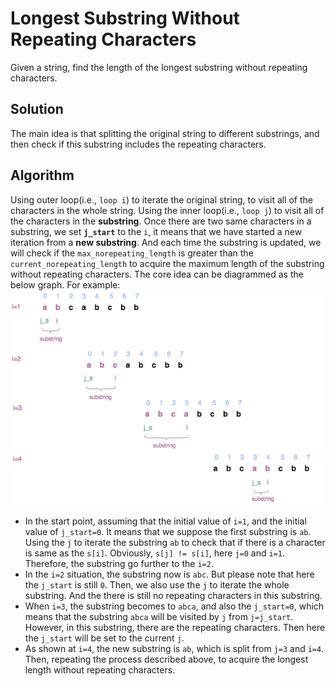 # Longest Substring Without Repeating Characters
Given a string, find the length of the longest substring without repeating characters.
## Solution
The main idea is that splitting the original string to different substrings, and then check if this substring includes the repeating characters.
## Algorithm
Using outer loop(i.e., `loop i`) to iterate the original string, to visit all of the characters in the whole string. Using the inner loop(i.e., `loop j`) to visit all of the characters in the **substring**. Once there are two same characters in a substring, we set **`j_start`** to the `i`, it means that we have started a new iteration from a **new substring**. And each time the substring is updated, we will check if the `max_norepeating_length` is greater than the `current_norepeating_length` to acquire the maximum length of the substring without repeating characters.
The core idea can be diagrammed as the below graph. For example:  
![longest_substring_norepeating](/longest_substring_norepeating/res/longestNorepeatSubstring.png)
  
- In the start point, assuming that the initial value of `i=1`, and the initial value of `j_start=0`. It means that we suppose the first substring is `ab`. Using the `j` to iterate the substring `ab` to check that if there is a character is same as the `s[i]`. Obviously, `s[j] != s[i]`, here `j=0` and `i=1`. Therefore, the substring go further to the `i=2`.
- In the `i=2` situation, the substring now is `abc`. But please note that here the `j_start` is still `0`. Then, we also use the `j` to iterate the whole substring. And the there is still no repeating characters in this substring.
- When `i=3`, the substring becomes to `abca`, and also the `j_start=0`, which means that the substring `abca` will be visited by `j` from `j=j_start`. However, in this substring, there are the repeating characters. Then here the `j_start` will be set to the current `j`.
- As shown at `i=4`, the new substring is `ab`, which is split from `j=3` and `i=4`. Then, repeating the process described above, to acquire the longest length without repeating characters.